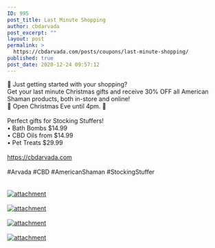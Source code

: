 ```yaml
---
ID: 995
post_title: Last Minute Shopping
author: cbdarvada
post_excerpt: ""
layout: post
permalink: >
  https://cbdarvada.com/posts/coupons/last-minute-shopping/
published: true
post_date: 2020-12-24 09:57:12
---
```

<html><head></head><body>
🎁 Just getting started with your shopping? <br />Get your last minute Christmas gifts and receive 30% OFF all American Shaman products, both in-store and online!<br />🎅 Open Christmas Eve until 4pm. <span>🎄</span><br /><br />Perfect gifts for Stocking Stuffers!<br />• Bath Bombs $14.99<br />• CBD Oils from $14.99<br />• Pet Treats $29.99<br /><br /><a href="https://cbdarvada.com">https://cbdarvada.com</a><span> <br /><br />#Arvada #CBD #AmericanShaman #StockingStuffer<br /></span>
</body>
</html><br/><br/><a href="https://snd-videos.s3.amazonaws.com/288012/1608419725256.jpg"  title="attachment" ><img src="https://snd-videos.s3.amazonaws.com/288012/1608419725256.jpg" alt="attachment" title="attachment" /></a><br/><br/><a href="https://snd-videos.s3.amazonaws.com/288012/1608419746145.jpg"  title="attachment" ><img src="https://snd-videos.s3.amazonaws.com/288012/1608419746145.jpg" alt="attachment" title="attachment" /></a><br/><br/><a href="https://snd-videos.s3.amazonaws.com/288012/1608419814137.jpg"  title="attachment" ><img src="https://snd-videos.s3.amazonaws.com/288012/1608419814137.jpg" alt="attachment" title="attachment" /></a><br/><br/><a href="https://cbdarvada.com/wp-content/uploads/2020/12/1608419746250.jpg"  title="attachment" ><img src="https://cbdarvada.com/wp-content/uploads/2020/12/1608419746250.jpg" alt="attachment" title="attachment" /></a>